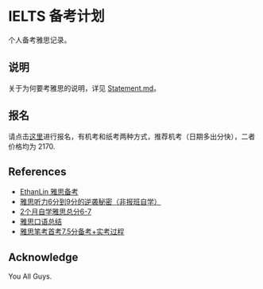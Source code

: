 # IELTS 备考计划

个人备考雅思记录。


## 说明

关于为何要考雅思的说明，详见 [Statement.md](https://github.com/i0Ek3/yasi/blob/main/Statement.md)。


## 报名

请点击[这里](https://ielts.neea.cn/?utm_source=chinaielts&utm_medium=banner&utm_campaign=chinaieltspromopilot&utm_id=chinaieltspromo&utm_term=chinaieltspromopilot&utm_content=chinaieltspromopilot)进行报名，有机考和纸考两种方式，推荐机考（日期多出分快），二者价格均为 2170.

## References

- [EthanLin 雅思备考](https://ethan-lin.gitbook.io/ielts)
- [雅思听力6分到9分的逆袭秘密（非报班自学）](https://zhuanlan.zhihu.com/p/78435216)
- [2个月自学雅思总分6-7](https://github.com/SUSTech-Application/SUSTechapplication/blob/master/docs/英语学习/IELTS/2个月自学雅思总分6-7.md)
- [雅思口语总结](https://blog.csdn.net/rosemaryandthyme/article/details/131261010)
- [雅思笔考首考7.5分备考+实考过程](https://mp.weixin.qq.com/s/OrkdBcScu2sz6m965l-Fbw)


## Acknowledge

 You All Guys.
